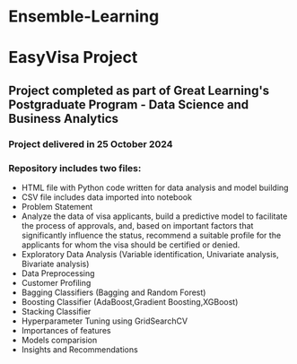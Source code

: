 # Ensemble-Learning
# EasyVisa Project

## Project completed as part of Great Learning's Postgraduate Program - Data Science and Business Analytics

### Project delivered in 25 October 2024
### Repository includes two files:
* HTML file with Python code written for data analysis and model building
* CSV file includes data imported into notebook
* Problem Statement
* Analyze the data of visa applicants, build a predictive model to facilitate the process of approvals, and, based on important factors that significantly influence the status, recommend a suitable profile for the applicants for whom the visa should be certified or denied.
* Exploratory Data Analysis (Variable identification, Univariate analysis, Bivariate analysis)
* Data Preprocessing
* Customer Profiling
* Bagging Classifiers (Bagging and Random Forest)
* Boosting Classifier (AdaBoost,Gradient Boosting,XGBoost)
* Stacking Classifier
* Hyperparameter Tuning using GridSearchCV
* Importances of features
* Models comparision
* Insights and Recommendations
